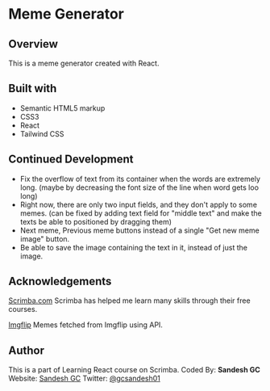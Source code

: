 # Meme Generator

## Overview
This is a meme generator created with React.

## Built with
- Semantic HTML5 markup
- CSS3
- React
- Tailwind CSS

## Continued Development
- Fix the overflow of text from its container when the words are extremely long. (maybe by decreasing the font size of the line when word gets loo long)
- Right now, there are only two input fields, and they don't apply to some memes. (can be fixed by adding text field for "middle text" and make the texts be able to positioned by dragging them)
- Next meme, Previous meme buttons instead of a single "Get new meme image" button.
- Be able to save the image containing the text in it, instead of just the image.

## Acknowledgements
[Scrimba.com](https://scrimba.com)
Scrimba has helped me learn many skills through their free courses.

[Imgflip](https://imgflip.com/)
Memes fetched from Imgflip using API.
## Author 
This is a part of Learning React course on Scrimba.
Coded By: **Sandesh GC**
Website: [Sandesh GC](https://gcsandesh.com.np)
Twitter: [@gcsandesh01](https://twitter.com/gcsandesh01)